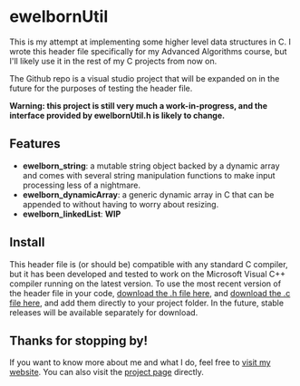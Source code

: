 # ewelbornUtil
This is my attempt at implementing some higher level data structures in C. I wrote this header file specifically for my Advanced Algorithms course, but I'll likely use it in the rest of my C projects from now on.

The Github repo is a visual studio project that will be expanded on in the future for the purposes of testing the header file.

**Warning: this project is still very much a work-in-progress, and the interface provided by ewelbornUtil.h is likely to change.**

## Features

- **ewelborn_string**: a mutable string object backed by a dynamic array and comes with several string manipulation functions to make input processing less of a nightmare.
- **ewelborn_dynamicArray**: a generic dynamic array in C that can be appended to without having to worry about resizing.
- **ewelborn_linkedList**: **WIP**

## Install

This header file is (or should be) compatible with any standard C compiler, but it has been developed and tested to work on the Microsoft Visual C++ compiler running on the latest version. 
To use the most recent version of the header file in your code, 
[download the .h file here](https://github.com/ewelborn/ewelbornUtil/blob/3cb436b383ba7b3d79fbd972892c85be10d1b7b8/ewelbornUtil/ewelbornUtil.h), and 
[download the .c file here](https://github.com/ewelborn/ewelbornUtil/blob/3cb436b383ba7b3d79fbd972892c85be10d1b7b8/ewelbornUtil/ewelbornUtil.c), and add them directly to your project folder. In the future, stable releases will be available separately for download.

## Thanks for stopping by!
If you want to know more about me and what I do, feel free to [visit my website](https://www.ethanwelborncs.com/). You can also visit the [project page](https://www.ethanwelborncs.com/ewelborn/article/ewelbornutil/) directly.
